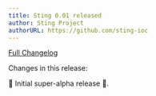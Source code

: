 ```yaml
---
title: Sting 0.01 released
author: Sting Project
authorURL: https://github.com/sting-ioc
---
```


[Full Changelog](https://github.com/sting-ioc/sting/compare/v0.00...v0.01)

Changes in this release:

 ‎🎉	Initial super-alpha release ‎🎉.
